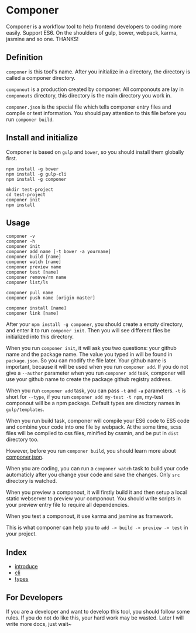 # Componer

Componer is a workflow tool to help frontend developers to coding more easily.
Support ES6. On the shoulders of gulp, bower, webpack, karma, jasmine and so one. THANKS!

## Definition

`componer` is this tool's name.
After you initialize in a directory, the directory is called a componer directory.

`componout` is a production created by componer.
All componouts are lay in `componouts` directory, this directory is the main directory you work in.

`componer.json` is the special file which tells componer entry files and compile or test information.
You should pay attention to this file before you run `componer build`.

## Install and initialize

Componer is based on `gulp` and `bower`, so you should install them globally first.

```
npm install -g bower
npm install -g gulp-cli
npm install -g componer

mkdir test-project
cd test-project
componer init
npm install
```

## Usage

```
componer -v
componer -h
componer init
componer add name [-t bower -a yourname]
componer build [name]
componer watch [name]
componer preview name
componer test [name]
componer remove/rm name
componer list/ls

componer pull name
componer push name [origin master]

componer install [name]
componer link [name]
```

After your `npm install -g componer`, you should create a empty directory, and enter it to run `componer init`. Then you will see different files be initialized into this directory.

When you run `componer init`, it will ask you two questions: your github name and the package name. The value you typed in will be found in `package.json`. So you can modify the file later.
Your github name is important, because it will be used when you run `componer add`. If you do not give a `--author` parameter when you run `componer add` task, componer will use your github name to create the package github registry address.

When you run `componer add` task, you can pass `-t` and `-a` parameters. `-t` is short for `--type`, if you run `componer add my-test -t npm`, my-test componout will be a npm package. Default types are directory names in `gulp/templates`.

When you run build task, componer will compile your ES6 code to ES5 code and combine your code into one file by webpack. 
At the some time, scss files will be compiled to css files, minified by cssmin, and be put in `dist` directory too.

However, before you run `componer build`, you should learn more about [componer.json]().

When you are coding, you can run a `componer watch` task to build your code automaticly after you change your code and save the changes. Only `src` directory is watched.

When you preview a componout, it will firstly build it and then setup a local static webserver to preview your componout. You should write scripts in your preview entry file to require all dependencies.

When you test a componout, it use karma and jasmine as framework.

This is what componer can help you to `add -> build -> preview -> test` in your project.

## Index

- [introduce](./docs/intro.md)
- [cli](./docs/cli.md)
- [types](./docs/types.md)

## For Developers

If you are a developer and want to develop this tool, you should follow some rules. If you do not do like this, your hard work may be wasted.
Later I will write more docs, just wait~